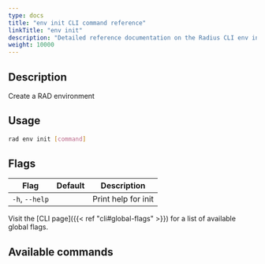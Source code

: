 ```yaml
---
type: docs
title: "env init CLI command reference"
linkTitle: "env init"
description: "Detailed reference documentation on the Radius CLI env init command"
weight: 10000
---
```


## Description

Create a RAD environment

## Usage

```bash
rad env init [command]
```

## Flags

| Flag | Default | Description |
|------|---------|-------------|
| `-h`, `--help` | | Print help for init

Visit the [CLI page]({{< ref "cli#global-flags" >}}) for a list of available global flags.

## Available commands
